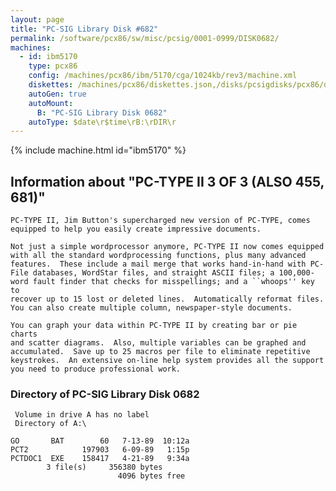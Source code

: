 ```yaml
---
layout: page
title: "PC-SIG Library Disk #682"
permalink: /software/pcx86/sw/misc/pcsig/0001-0999/DISK0682/
machines:
  - id: ibm5170
    type: pcx86
    config: /machines/pcx86/ibm/5170/cga/1024kb/rev3/machine.xml
    diskettes: /machines/pcx86/diskettes.json,/disks/pcsigdisks/pcx86/diskettes.json
    autoGen: true
    autoMount:
      B: "PC-SIG Library Disk 0682"
    autoType: $date\r$time\rB:\rDIR\r
---
```


{% include machine.html id="ibm5170" %}

## Information about "PC-TYPE II 3 OF 3 (ALSO 455, 681)"

    PC-TYPE II, Jim Button's supercharged new version of PC-TYPE, comes
    equipped to help you easily create impressive documents.
    
    Not just a simple wordprocessor anymore, PC-TYPE II now comes equipped
    with all the standard wordprocessing functions, plus many advanced
    features.  These include a mail merge that works hand-in-hand with PC-
    File databases, WordStar files, and straight ASCII files; a 100,000-
    word fault finder that checks for misspellings; and a ``whoops'' key to
    recover up to 15 lost or deleted lines.  Automatically reformat files.
    You can also create multiple column, newspaper-style documents.
    
    You can graph your data within PC-TYPE II by creating bar or pie charts
    and scatter diagrams.  Also, multiple variables can be graphed and
    accumulated.  Save up to 25 macros per file to eliminate repetitive
    keystrokes.  An extensive on-line help system provides all the support
    you need to produce professional work.

### Directory of PC-SIG Library Disk 0682

     Volume in drive A has no label
     Directory of A:\

    GO       BAT        60   7-13-89  10:12a
    PCT2            197903   6-09-89   1:15p
    PCTDOC1  EXE    158417   4-21-89   9:34a
            3 file(s)     356380 bytes
                            4096 bytes free

